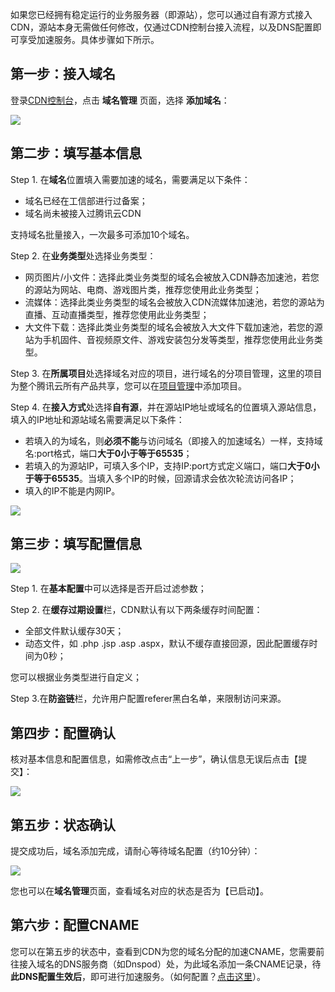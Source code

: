 如果您已经拥有稳定运行的业务服务器（即源站），您可以通过自有源方式接入CDN，源站本身无需做任何修改，仅通过CDN控制台接入流程，以及DNS配置即可享受加速服务。具体步骤如下所示。

## 第一步：接入域名
登录[CDN控制台](https://console.qcloud.com/cdn)，点击 **域名管理** 页面，选择 **添加域名**：

![](https://mccdn.qcloud.com/static/img/7a092461c30a209a468fb4a74f0358f9/image.jpg)

## 第二步：填写基本信息
Step 1. 在**域名**位置填入需要加速的域名，需要满足以下条件：

+ 域名已经在工信部进行过备案；
+ 域名尚未被接入过腾讯云CDN

支持域名批量接入，一次最多可添加10个域名。

Step 2. 在**业务类型**处选择业务类型：

+ 网页图片/小文件：选择此类业务类型的域名会被放入CDN静态加速池，若您的源站为网站、电商、游戏图片类，推荐您使用此业务类型；
+ 流媒体：选择此类业务类型的域名会被放入CDN流媒体加速池，若您的源站为直播、互动直播类型，推荐您使用此业务类型；
+ 大文件下载：选择此类业务类型的域名会被放入大文件下载加速池，若您的源站为手机固件、音视频原文件、游戏安装包分发等类型，推荐您使用此业务类型。

Step 3. 在**所属项目**处选择域名对应的项目，进行域名的分项目管理，这里的项目为整个腾讯云所有产品共享，您可以在[项目管理](https://console.qcloud.com/project)中添加项目。

Step 4. 在**接入方式**处选择**自有源**，并在源站IP地址或域名的位置填入源站信息，填入的IP地址和源站域名需要满足以下条件：

+ 若填入的为域名，则**必须不能**与访问域名（即接入的加速域名）一样，支持域名:port格式，端口**大于0小于等于65535**；
+ 若填入的为源站IP，可填入多个IP，支持IP:port方式定义端口，端口**大于0小于等于65535**。当填入多个IP的时候，回源请求会依次轮流访问各IP；
+ 填入的IP不能是内网IP。

![](https://mccdn.qcloud.com/static/img/cc69fddfddcea3b812aea0334163c5cb/image.jpg)



## 第三步：填写配置信息

![](https://mc.qcloudimg.com/static/img/ab92d57fad65dbc9d1c1b5b83060ca7a/image.png)

Step 1.  在**基本配置**中可以选择是否开启过滤参数；

Step 2. 在**缓存过期设置**栏，CDN默认有以下两条缓存时间配置：

+ 全部文件默认缓存30天；
+ 动态文件，如 .php .jsp .asp .aspx，默认不缓存直接回源，因此配置缓存时间为0秒；

您可以根据业务类型进行自定义；

Step 3.在**防盗链**栏，允许用户配置referer黑白名单，来限制访问来源。



## 第四步：配置确认
核对基本信息和配置信息，如需修改点击“上一步”，确认信息无误后点击【提交】：

![](https://mc.qcloudimg.com/static/img/027ac3a13b218fb86cc5ad028342b511/image.png)



## 第五步：状态确认

提交成功后，域名添加完成，请耐心等待域名配置（约10分钟）：

![](https://mccdn.qcloud.com/static/img/8bd9ee32953db24d825be3ddcb9c47d6/image.png)



您也可以在**域名管理**页面，查看域名对应的状态是否为【已启动】。




## 第六步：配置CNAME
您可以在第五步的状态中，查看到CDN为您的域名分配的加速CNAME，您需要前往接入域名的DNS服务商（如Dnspod）处，为此域名添加一条CNAME记录，待**此DNS配置生效后**，即可进行加速服务。（如何配置？[点击这里](https://www.qcloud.com/doc/product/228/3121)）。
























